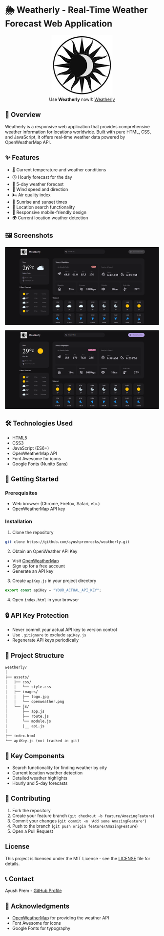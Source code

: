 # 🌦️ Weatherly - Real-Time Weather Forecast Web Application

<div align="center">
  <img src="assets/images/logo.jpg" alt="Screenshot of the model">
  <br>
  Use <strong>Weatherly</strong> now!!: 
  <a href="https://weatherly-weather-web-appilcation.vercel.app/">Weatherly</a>
</div>

## 📝 Overview
Weatherly is a responsive web application that provides comprehensive weather information for locations worldwide. Built with pure HTML, CSS, and JavaScript, it offers real-time weather data powered by OpenWeatherMap API.

## ✨ Features
- 🌡️ Current temperature and weather conditions
- 🕒 Hourly forecast for the day
- 📅 5-day weather forecast
- 💨 Wind speed and direction
- 🌬️ Air quality index
- 🌅 Sunrise and sunset times
- 📍 Location search functionality
- 📱 Responsive mobile-friendly design
- 🌍 Current location weather detection

## 🖼️ Screenshots

![Screenshot of the model](/assets/images/Screenshot%201.png)

![Screenshot of the model](/assets/images/Screenshot%202.png)

## 🛠️ Technologies Used
- HTML5
- CSS3
- JavaScript (ES6+)
- OpenWeatherMap API
- Font Awesome for icons
- Google Fonts (Nunito Sans)

## 🚀 Getting Started

### Prerequisites
- Web browser (Chrome, Firefox, Safari, etc.)
- OpenWeatherMap API key

### Installation
1. Clone the repository
```bash
git clone https://github.com/ayushpremrocks/weatherly.git
```

2. Obtain an OpenWeather API Key
- Visit [OpenWeatherMap](https://openweathermap.org/)
- Sign up for a free account
- Generate an API key

3. Create `apiKey.js` in your project directory
```javascript
export const apiKey = "YOUR_ACTUAL_API_KEY";
```

4. Open `index.html` in your browser

## 🔒 API Key Protection
- Never commit your actual API key to version control
- Use `.gitignore` to exclude `apiKey.js`
- Regenerate API keys periodically

## 📂 Project Structure
```
weatherly/
│
├── assets/
│   ├── css/
│   │   └── style.css
│   ├── images/
│   │   ├── logo.jpg
│   │   └── openweather.png
│   └── js/
│       ├── app.js
│       ├── route.js
│       └── module.js
|       |__ api.js
│
├── index.html
└── apiKey.js (not tracked in git)
```

## 🌟 Key Components
- Search functionality for finding weather by city
- Current location weather detection
- Detailed weather highlights
- Hourly and 5-day forecasts

## 🤝 Contributing
1. Fork the repository
2. Create your feature branch (`git checkout -b feature/AmazingFeature`)
3. Commit your changes (`git commit -m 'Add some AmazingFeature'`)
4. Push to the branch (`git push origin feature/AmazingFeature`)
5. Open a Pull Request

## License
This project is licensed under the MIT License - see the [LICENSE](LICENSE) file for details.

## 📞 Contact
Ayush Prem - [GitHub Profile](https://github.com/ayushpremrocks)

## 🙏 Acknowledgments
- [OpenWeatherMap](https://openweathermap.org/) for providing the weather API
- Font Awesome for icons
- Google Fonts for typography